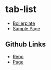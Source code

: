 # tab-list

- [Boilerplate](src/style.css)
- [Sample Page](sample/sample.html)

## Github Links

- [Repo](https://github.com/JamesRobertHugginsNgo/tab-list)
- [Page](https://jamesroberthugginsngo.github.io/tab-list/)
